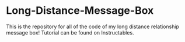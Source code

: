 # Long-Distance-Message-Box
This is the repository for all of the code of my long distance relationship message box! Tutorial can be found on Instructables.
